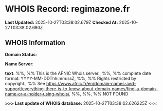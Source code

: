 # WHOIS Record: regimazone.fr

**Last Updated:** 2025-10-27T03:38:02.679Z
**Checked At:** 2025-10-27T03:38:02.680Z

## WHOIS Information

**Domain Status:** 

**Name Server:** 

**text:** %%, %% This is the AFNIC Whois server., %%, %% complete date format: YYYY-MM-DDThh:mm:ssZ, %%, %% Rights restricted by copyright., %% See https://www.afnic.fr/en/domain-names-and-support/everything-there-is-to-know-about-domain-names/find-a-domain-name-or-a-holder-using-whois/, %%, %%, %% NOT FOUND

**>>> Last update of WHOIS database:** 2025-10-27T03:38:02.626225Z <<<

